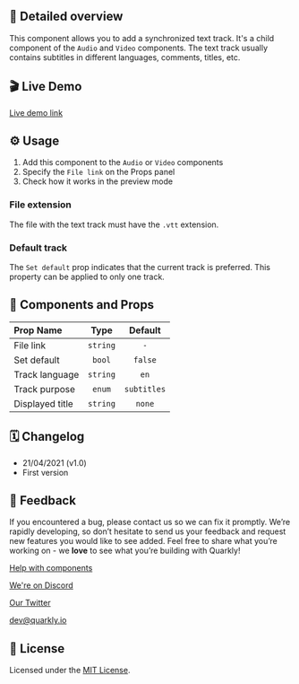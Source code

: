 ## 📖 Detailed overview

This component allows you to add a synchronized text track. It's a child component of the `Audio` and `Video` components.
The text track usually contains subtitles in different languages, comments, titles, etc.

## 🎬 Live Demo

[Live demo link](https://quarkly-catalog.netlify.app/video/)

## ⚙️ Usage

1.  Add this component to the `Audio` or `Video` components
2.  Specify the `File link` on the Props panel
3.  Check how it works in the preview mode

### File extension

The file with the text track must have the `.vtt` extension.

### Default track

The `Set default` prop indicates that the current track is preferred.
This property can be applied to only one track.

## 🧩 Components and Props

| Prop Name       |   Type   |   Default   |
| :-------------- | :------: | :---------: |
| File link       | `string` |     `-`     |
| Set default     |  `bool`  |   `false`   |
| Track language  | `string` |    `en`     |
| Track purpose   |  `enum`  | `subtitles` |
| Displayed title | `string` |   `none`    |

## 🗓 Changelog

-   21/04/2021 (v1.0)
-   First version

## 📮 Feedback

If you encountered a bug, please contact us so we can fix it promptly. We’re rapidly developing, so don’t hesitate to send us your feedback and request new features you would like to see added. Feel free to share what you’re working on - we **love** to see what you’re building with Quarkly!

[Help with components](https://community.quarkly.io/c/requests/11)

[We're on Discord](https://discord.gg/f9KhSMGX)

[Our Twitter](https://twitter.com/quarklyapp)

[dev@quarkly.io](mailto:dev@quarkly.io)

## 📝 License

Licensed under the [MIT License](./LICENSE).
